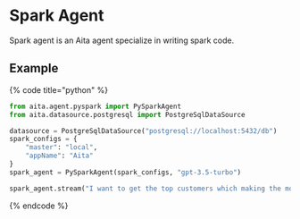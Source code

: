 # Spark Agent

Spark agent is an Aita agent specialize in writing spark code.

## Example

{% code title="python" %}
```python
from aita.agent.pyspark import PySparkAgent
from aita.datasource.postgresql import PostgreSqlDataSource 

datasource = PostgreSqlDataSource("postgresql://localhost:5432/db")
spark_configs = {
    "master": "local",
    "appName": "Aita"
}
spark_agent = PySparkAgent(spark_configs, "gpt-3.5-turbo")

spark_agent.stream("I want to get the top customers which making the most purchases")
```
{% endcode %}
